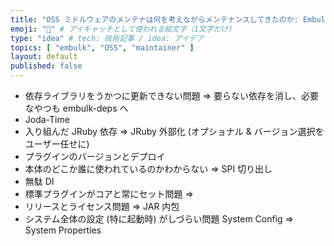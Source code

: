 ```yaml
---
title: "OSS ミドルウェアのメンテナは何を考えながらメンテナンスしてきたのか: Embulk のケース"
emoji: "🐬️" # アイキャッチとして使われる絵文字（1文字だけ）
type: "idea" # tech: 技術記事 / idea: アイデア
topics: [ "embulk", "OSS", "maintainer" ]
layout: default
published: false
---
```


* 依存ライブラリをうかつに更新できない問題 => 要らない依存を消し、必要なやつも embulk-deps へ
* Joda-Time
* 入り組んだ JRuby 依存 => JRuby 外部化 (オプショナル & バージョン選択をユーザー任せに)
* プラグインのバージョンとデプロイ
* 本体のどこか誰に使われているのかわからない => SPI 切り出し
* 無駄 DI
* 標準プラグインがコアと常にセット問題 =>
* リリースとライセンス問題 => JAR 内包
* システム全体の設定 (特に起動時) がしづらい問題 System Config => System Properties
